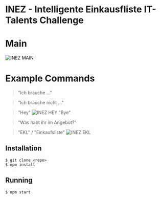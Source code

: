 # INEZ - Intelligente Einkausfliste IT-Talents Challenge
# Main
![INEZ MAIN](https://i.ibb.co/cQ85kFC/image.png)
# Example Commands
> "Ich brauche ..."

> "Ich brauche nicht ..."

> "Hey"
![INEZ HEY](https://i.ibb.co/dc4H1H2/image.png)
> "Bye"

> "Was habt ihr im Angebot?"

> "EKL" / "Einkaufsliste"
![INEZ EKL](https://i.ibb.co/7z0L4cF/image.png)


## Installation
```console
$ git clone <repo>
$ npm install
```

## Running
```
$ npm start
```
